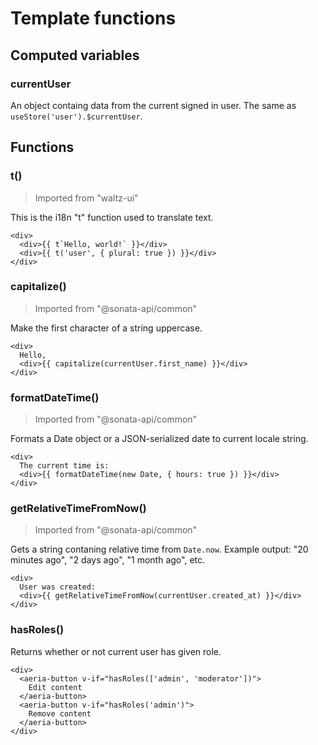 # Template functions

## Computed variables

### currentUser

An object containg data from the current signed in user. The same as `useStore('user').$currentUser`.

## Functions

### t()
>Imported from "waltz-ui"

This is the i18n "t" function used to translate text.

```vue-html
<div>
  <div>{{ t`Hello, world!` }}</div>
  <div>{{ t('user', { plural: true }) }}</div>
</div>
```

### capitalize()
> Imported from "@sonata-api/common"

Make the first character of a string uppercase.

```vue-html
<div>
  Hello,
  <div>{{ capitalize(currentUser.first_name) }}</div>
</div>
```

### formatDateTime()
> Imported from "@sonata-api/common"

Formats a Date object or a JSON-serialized date to current locale string.

```vue-html
<div>
  The current time is:
  <div>{{ formatDateTime(new Date, { hours: true }) }}</div>
</div>
```

### getRelativeTimeFromNow()
> Imported from "@sonata-api/common"

Gets a string contaning relative time from `Date.now`. Example output: "20 minutes ago", "2 days ago", "1 month ago", etc.

```vue-html
<div>
  User was created:
  <div>{{ getRelativeTimeFromNow(currentUser.created_at) }}</div>
</div>
```

### hasRoles()

Returns whether or not current user has given role.

```vue-html
<div>
  <aeria-button v-if="hasRoles(['admin', 'moderator'])">
    Edit content
  </aeria-button>
  <aeria-button v-if="hasRoles('admin')">
    Remove content
  </aeria-button>
</div>
```
